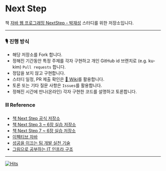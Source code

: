 # Next Step

책 [자바 웹 프로그래밍 NextStep - 박재성](http://www.yes24.com/Product/goods/31869154?scode=032&OzSrank=4) 스터디를 위한 저장소입니다.


---


### 🎙 진행 방식

- 해당 저장소를 Fork 합니다.
- 정해진 기간동안 특정 주제를 각자 구현하고 개인 GitHub id 브랜치로 (e.g. ku-kim) `Pull requests` 합니다.
- 정답을 보지 않고 구현합니다.
- 스터디 일정, PR 제출 확인은 [📒 Wiki](https://github.com/Next-Squad/Next-Step/wiki)를 활용합니다.
- 토론 또는 기타 질문 사항은 `Issues`를 활용합니다.
- 정해진 시간에 만나(온라인) 각자 구현한 코드를 설명하고 토론합니다.

### ⛓ Reference
- [책 Next Step 공식 저장소](https://github.com/slipp/jwp-book)
- [책 Next Step 3 ~ 6장 실습 저장소](https://github.com/slipp/web-application-server)
- [책 Next Step 7 ~ 6장 실습 저장소](https://github.com/slipp/jwp-basic)
- [이펙티브 자바](http://www.yes24.com/Product/Goods/65551284)
- [성공을 이끄는 팀 개발 실천 기술](http://www.yes24.com/Product/Goods/14725219)
- [그림으로 공부하는 IT 인프라 구조](http://www.yes24.com/Product/Goods/95800974)

---

[![Hits](https://hits.seeyoufarm.com/api/count/incr/badge.svg?url=https%3A%2F%2Fgithub.com%2FNext-Squad%2FNext-Step&count_bg=%2379C83D&title_bg=%23555555&icon=&icon_color=%23E7E7E7&title=hits&edge_flat=false)](https://hits.seeyoufarm.com)
